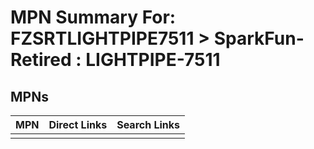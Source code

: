 



# MPN Summary For: FZSRTLIGHTPIPE7511 > SparkFun-Retired : LIGHTPIPE-7511

## MPNs
  

|MPN|Direct Links|Search Links|
| :--- | :--- | :--- |
||||
